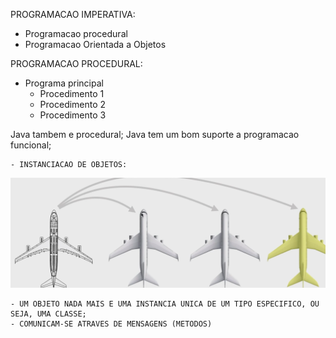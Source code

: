 PROGRAMACAO IMPERATIVA:

- Programacao procedural
- Programacao Orientada a Objetos

PROGRAMACAO PROCEDURAL:

- Programa principal 
    - Procedimento 1
    - Procedimento 2
    - Procedimento 3

Java tambem e procedural; 
Java tem um bom suporte a programacao funcional;


    - INSTANCIACAO DE OBJETOS:
![img.png](img.png)

    - UM OBJETO NADA MAIS E UMA INSTANCIA UNICA DE UM TIPO ESPECIFICO, OU SEJA, UMA CLASSE;
    - COMUNICAM-SE ATRAVES DE MENSAGENS (METODOS)